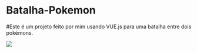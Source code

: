 # Batalha-Pokemon
#Este é um projeto feito por mim usando VUE.js para uma batalha entre dois pokémons.

 <img width="" height="" src="https://github.com/MotahPedro/Pokedex-V1/assets/111978930/59fd5883-210a-4468-bae9-e14476b7136d">
